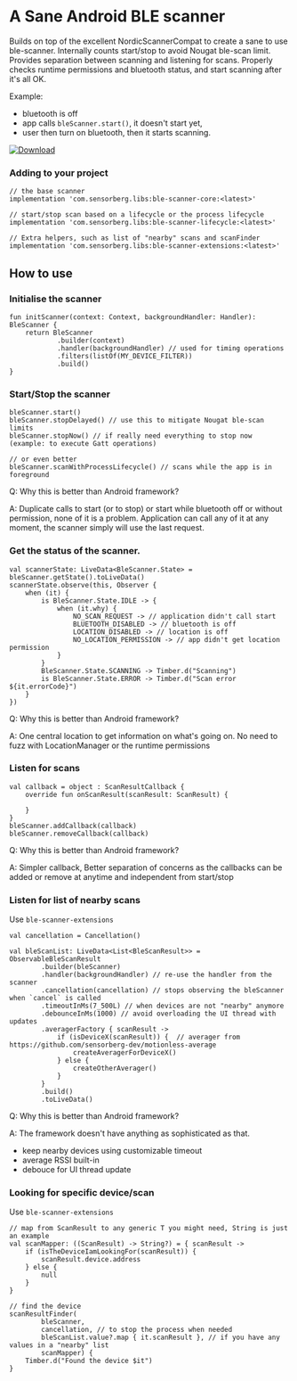 # A Sane Android BLE scanner

Builds on top of the excellent NordicScannerCompat to create a sane to use ble-scanner.
Internally counts start/stop to avoid Nougat ble-scan limit.
Provides separation between scanning and listening for scans.
Properly checks runtime permissions and bluetooth status, and start scanning after it's all OK.

Example:
- bluetooth is off
- app calls `bleScanner.start()`, it doesn't start yet,
- user then turn on bluetooth, then it starts scanning.

[ ![Download](https://api.bintray.com/packages/sensorberg/maven/ble-scanner-core/images/download.svg) ](https://bintray.com/sensorberg/maven/ble-scanner-core/_latestVersion)

### Adding to your project

```
// the base scanner
implementation 'com.sensorberg.libs:ble-scanner-core:<latest>'

// start/stop scan based on a lifecycle or the process lifecycle
implementation 'com.sensorberg.libs:ble-scanner-lifecycle:<latest>'

// Extra helpers, such as list of "nearby" scans and scanFinder
implementation 'com.sensorberg.libs:ble-scanner-extensions:<latest>'
```

## How to use

### Initialise the scanner
```
fun initScanner(context: Context, backgroundHandler: Handler): BleScanner {
	return BleScanner
			.builder(context)
			.handler(backgroundHandler) // used for timing operations
			.filters(listOf(MY_DEVICE_FILTER))
			.build()
}
```

### Start/Stop the scanner
```
bleScanner.start()
bleScanner.stopDelayed() // use this to mitigate Nougat ble-scan limits
bleScanner.stopNow() // if really need everything to stop now (example: to execute Gatt operations)

// or even better
bleScanner.scanWithProcessLifecycle() // scans while the app is in foreground
```
Q: Why this is better than Android framework?

A: Duplicate calls to start (or to stop) or start while bluetooth off or without permission, none of it is a problem.
   Application can call any of it at any moment, the scanner simply will use the last request.


### Get the status of the scanner.
```
val scannerState: LiveData<BleScanner.State> = bleScanner.getState().toLiveData()
scannerState.observe(this, Observer {
	when (it) {
		is BleScanner.State.IDLE -> {
			when (it.why) {
				NO_SCAN_REQUEST -> // application didn't call start
				BLUETOOTH_DISABLED -> // bluetooth is off
				LOCATION_DISABLED -> // location is off
				NO_LOCATION_PERMISSION -> // app didn't get location permission
			}
		}
		BleScanner.State.SCANNING -> Timber.d("Scanning")
		is BleScanner.State.ERROR -> Timber.d("Scan error ${it.errorCode}")
	}
})
```

Q: Why this is better than Android framework?

A: One central location to get information on what's going on.
   No need to fuzz with LocationManager or the runtime permissions

### Listen for scans
```
val callback = object : ScanResultCallback {
    override fun onScanResult(scanResult: ScanResult) {

    }
}
bleScanner.addCallback(callback)
bleScanner.removeCallback(callback)
```

Q: Why this is better than Android framework?

A: Simpler callback, Better separation of concerns as the callbacks can be added or remove at anytime and independent from start/stop

### Listen for list of nearby scans

Use `ble-scanner-extensions`

```
val cancellation = Cancellation()

val bleScanList: LiveData<List<BleScanResult>> = ObservableBleScanResult
        .builder(bleScanner)
        .handler(backgroundHandler) // re-use the handler from the scanner
        .cancellation(cancellation) // stops observing the bleScanner when `cancel` is called
        .timeoutInMs(7_500L) // when devices are not "nearby" anymore
        .debounceInMs(1000) // avoid overloading the UI thread with updates
        .averagerFactory { scanResult ->
            if (isDeviceX(scanResult)) {  // averager from https://github.com/sensorberg-dev/motionless-average
                createAveragerForDeviceX()
            } else {
                createOtherAverager()
            }
        }
        .build()
        .toLiveData()
```

Q: Why this is better than Android framework?

A: The framework doesn't have anything as sophisticated as that.
   - keep nearby devices using customizable timeout
   - average RSSI built-in
   - debouce for UI thread update

### Looking for specific device/scan

Use `ble-scanner-extensions`

```
// map from ScanResult to any generic T you might need, String is just an example
val scanMapper: ((ScanResult) -> String?) = { scanResult ->
    if (isTheDeviceIamLookingFor(scanResult)) {
        scanResult.device.address
    } else {
        null
    }
}

// find the device
scanResultFinder(
        bleScanner,
        cancellation, // to stop the process when needed
        bleScanList.value?.map { it.scanResult }, // if you have any values in a "nearby" list
        scanMapper) {
    Timber.d("Found the device $it")
}
```